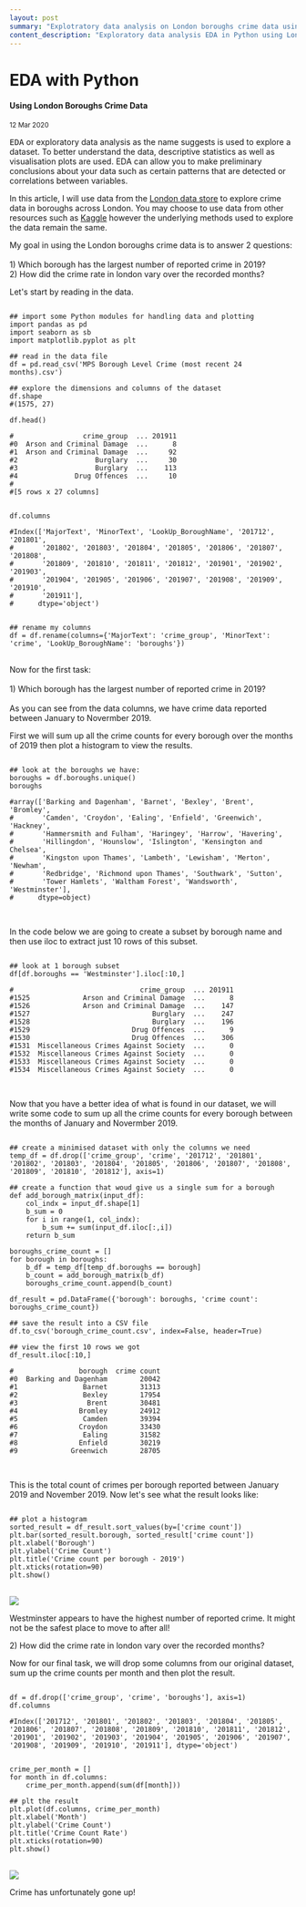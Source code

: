 ```yaml
---
layout: post
summary: "Explotratory data analysis on London boroughs crime data using Python."
content_description: "Exploratory data analysis EDA in Python using London boroughs crime dataset."
---
```

<div media:type="text/omd" class="blog_title_style container">
    <h1><span>EDA with Python</span></h1>
    <h4><span>Using London Boroughs Crime Data</span></h4>
    <small>12 Mar 2020</small>
</div>

<div media:type="text/omd" class="blog_content_style container">

<p id="blog_text">
<kbd>EDA</kbd> or exploratory data analysis as the name suggests is used to explore a dataset. To better understand the data, descriptive statistics as well as visualisation plots are used.
EDA can allow you to make preliminary conclusions about your data such as certain patterns that are detected or correlations between variables.
</p>

<p id="blog_text">
In this article, I will use data from the <a target="_blank" href="https://data.london.gov.uk/">London data store</a> to explore crime data in boroughs across London. You may choose to use data from other resources such as <a target="_blank" href="https://www.kaggle.com/">Kaggle</a> however the underlying methods used to explore the data remain the same.
</p>

<p id="blog_text">
My goal in using the London boroughs crime data is to answer 2 questions:
<br />
<br />
1) Which borough has the largest number of reported crime in 2019?
<br />
2) How did the crime rate in london vary over the recorded months?
</p>

<p id="blog_text">
Let's start by reading in the data.
</p>
</div>

<pre>
<code>
## import some Python modules for handling data and plotting
import pandas as pd
import seaborn as sb
import matplotlib.pyplot as plt

## read in the data file
df = pd.read_csv('MPS Borough Level Crime (most recent 24 months).csv')

## explore the dimensions and columns of the dataset
df.shape
#(1575, 27)

df.head()
<span class="code_comments">
#                 crime_group  ... 201911
#0  Arson and Criminal Damage  ...      8
#1  Arson and Criminal Damage  ...     92
#2                   Burglary  ...     30
#3                   Burglary  ...    113
#4              Drug Offences  ...     10
#
#[5 rows x 27 columns]
</span>

df.columns
<span class="code_comments">
#Index(['MajorText', 'MinorText', 'LookUp_BoroughName', '201712', '201801',
#       '201802', '201803', '201804', '201805', '201806', '201807', '201808',
#       '201809', '201810', '201811', '201812', '201901', '201902', '201903',
#       '201904', '201905', '201906', '201907', '201908', '201909', '201910',
#       '201911'],
#      dtype='object')
</span>

## rename my columns
df = df.rename(columns={'MajorText': 'crime_group', 'MinorText': 'crime', 'LookUp_BoroughName': 'boroughs'})
</code>
</pre>

<div media:type="text/omd" class="blog_content_style container">
<p id="blog_text">
Now for the first task:
<br />
<br />
1) Which borough has the largest number of reported crime in 2019?
<br />
<br />
As you can see from the data columns, we have crime data reported between January to Novermber 2019.
</p>
<p id="blog_text">
First we will sum up all the crime counts for every borough over the months of 2019 then plot a histogram to view the results.
</p>
</div>

<pre>
<code>
## look at the boroughs we have:
boroughs = df.boroughs.unique()
boroughs
<span class="code_comments">
#array(['Barking and Dagenham', 'Barnet', 'Bexley', 'Brent', 'Bromley',
#       'Camden', 'Croydon', 'Ealing', 'Enfield', 'Greenwich', 'Hackney',
#       'Hammersmith and Fulham', 'Haringey', 'Harrow', 'Havering',
#       'Hillingdon', 'Hounslow', 'Islington', 'Kensington and Chelsea',
#       'Kingston upon Thames', 'Lambeth', 'Lewisham', 'Merton', 'Newham',
#       'Redbridge', 'Richmond upon Thames', 'Southwark', 'Sutton',
#       'Tower Hamlets', 'Waltham Forest', 'Wandsworth', 'Westminster'],
#      dtype=object)
</span>
</code>
</pre>

<div media:type="text/omd" class="blog_content_style container">
<p id="blog_text">
In the code below we are going to create a subset by borough name and then use iloc to extract just 10 rows of this subset.
</p>
</div>

<pre>
<code>
## look at 1 borough subset
df[df.boroughs == 'Westminster'].iloc[:10,]
<span class="code_comments">
#                               crime_group  ... 201911
#1525             Arson and Criminal Damage  ...      8
#1526             Arson and Criminal Damage  ...    147
#1527                              Burglary  ...    247
#1528                              Burglary  ...    196
#1529                         Drug Offences  ...      9
#1530                         Drug Offences  ...    306
#1531  Miscellaneous Crimes Against Society  ...      0
#1532  Miscellaneous Crimes Against Society  ...      0
#1533  Miscellaneous Crimes Against Society  ...      0
#1534  Miscellaneous Crimes Against Society  ...      0
</span>
</code>
</pre>

<div media:type="text/omd" class="blog_content_style container">
<p id="blog_text">
Now that you have a better idea of what is found in our dataset, we will write some code to sum up all the crime counts for every borough between the months of January and Novermber 2019.
</p>
</div>

<pre>
<code>
## create a minimised dataset with only the columns we need
temp_df = df.drop(['crime_group', 'crime', '201712', '201801', '201802', '201803', '201804', '201805', '201806', '201807', '201808', '201809', '201810', '201812'], axis=1)

## create a function that woud give us a single sum for a borough
def add_borough_matrix(input_df):
&nbsp;&nbsp;&nbsp;&nbsp;col_indx = input_df.shape[1]
&nbsp;&nbsp;&nbsp;&nbsp;b_sum = 0
&nbsp;&nbsp;&nbsp;&nbsp;for i in range(1, col_indx):
&nbsp;&nbsp;&nbsp;&nbsp;&nbsp;&nbsp;&nbsp;&nbsp;b_sum += sum(input_df.iloc[:,i])
&nbsp;&nbsp;&nbsp;&nbsp;return b_sum

boroughs_crime_count = []
for borough in boroughs:
&nbsp;&nbsp;&nbsp;&nbsp;b_df = temp_df[temp_df.boroughs == borough]
&nbsp;&nbsp;&nbsp;&nbsp;b_count = add_borough_matrix(b_df)
&nbsp;&nbsp;&nbsp;&nbsp;boroughs_crime_count.append(b_count)

df_result = pd.DataFrame({'borough': boroughs, 'crime count': boroughs_crime_count})

## save the result into a CSV file
df.to_csv('borough_crime_count.csv', index=False, header=True)

## view the first 10 rows we got
df_result.iloc[:10,]
<span class="code_comments">
#                borough  crime count
#0  Barking and Dagenham        20042
#1                Barnet        31313
#2                Bexley        17954
#3                 Brent        30481
#4               Bromley        24912
#5                Camden        39394
#6               Croydon        33430
#7                Ealing        31582
#8               Enfield        30219
#9             Greenwich        28705
</span>
</code>
</pre>

<div media:type="text/omd" class="blog_content_style container">
<p id="blog_text">
This is the total count of crimes per borough reported between January 2019 and November 2019. Now let's see what the result looks like:
</p>
</div>

<pre>
<code>
## plot a histogram
sorted_result = df_result.sort_values(by=['crime count'])
plt.bar(sorted_result.borough, sorted_result['crime count'])
plt.xlabel('Borough')
plt.ylabel('Crime Count')
plt.title('Crime count per borough - 2019')
plt.xticks(rotation=90)
plt.show()
</code>
</pre>

<div class="eda_london_borough_div" media:type="text/omd">
<img class="eda_london_borough_img" src="/assets/images/crime_per_borough.png">
</div>

<div media:type="text/omd" class="blog_content_style container">
<p id="blog_text">
Westminster appears to have the highest number of reported crime. It might not be the safest place to move to after all!
</p>

<p id="blog_text">
2) How did the crime rate in london vary over the recorded months?
</p>

<p id="blog_text">
Now for our final task, we will drop some columns from our original dataset, sum up the crime counts per month and then plot the result.
</p>
</div>

<pre>
<code>
df = df.drop(['crime_group', 'crime', 'boroughs'], axis=1)
df.columns
<span class="code_comments">
#Index(['201712', '201801', '201802', '201803', '201804', '201805', '201806', '201807', '201808', '201809', '201810', '201811', '201812', '201901', '201902', '201903', '201904', '201905', '201906', '201907', '201908', '201909', '201910', '201911'], dtype='object')
</span>

crime_per_month = []
for month in df.columns:
&nbsp;&nbsp;&nbsp;&nbsp;crime_per_month.append(sum(df[month]))

## plt the result
plt.plot(df.columns, crime_per_month)
plt.xlabel('Month')
plt.ylabel('Crime Count')
plt.title('Crime Count Rate')
plt.xticks(rotation=90)
plt.show()
</code>
</pre>

<div class="eda_london_borough_div" media:type="text/omd">
<img class="eda_london_borough_img" src="/assets/images/crime_per_month.png">
</div>

<div media:type="text/omd" class="blog_content_style container">
<p id="blog_text">
Crime has unfortunately gone up!
</p>



